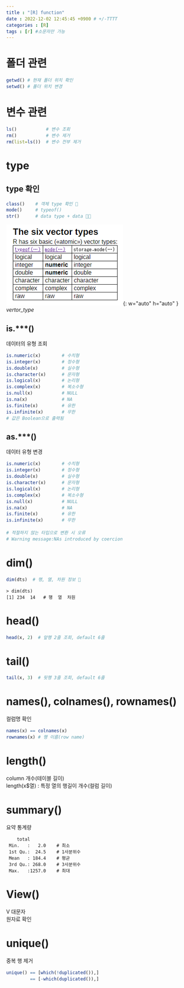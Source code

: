 ```yaml
---
title : "[R] function"
date : 2022-12-02 12:45:45 +0900 # +/-TTTT
categories : [R]
tags : [r] #소문자만 가능
---
```


# 폴더 관련
```r
getwd() # 현재 폴더 위치 확인
setwd() # 폴더 위치 변경
```

# 변수 관련
```r
ls()           # 변수 조회
rm()           # 변수 제거
rm(list=ls())  # 변수 전부 제거
```
# type

## type 확인
```r
class()    # 객체 type 확인 🌟
mode()     # typeof()
str()      # data type + data 🌟🌟
```

![Desktop View](/assets/img/r/vector_type.png){: w="auto" h="auto" }
_vertor_type_

## is.***()
데이터의 유형 조회 
```r
is.numeric(x)        # 수치형
is.integer(x)        # 정수형
is.double(x)         # 실수형
is.character(x)      # 문자형
is.logical(x)        # 논리형
is.complex(x)        # 복소수형
is.null(x)           # NULL
is.na(x)             # NA
is.finite(x)         # 유한
is.infinite(x)       # 무한
# 값은 Boolean으로 출력됨
```

## as.***()
데이터 유형 변경
```r
is.numeric(x)        # 수치형
is.integer(x)        # 정수형
is.double(x)         # 실수형
is.character(x)      # 문자형
is.logical(x)        # 논리형
is.complex(x)        # 복소수형
is.null(x)           # NULL
is.na(x)             # NA
is.finite(x)         # 유한
is.infinite(x)       # 무한

# 적절하지 않는 타입으로 변환 시 오류
# Warning message:NAs introduced by coercion
```



# dim()      
```r
dim(dts)  # 행, 열, 차원 정보 🌟
```

```console
> dim(dts)
[1] 234  14   # 행  열  차원
```

# head()
```r
head(x, 2)  # 앞행 2줄 조회, default 6줄
```

# tail()
```r
tail(x, 3)  # 뒷행 3줄 조회, default 6줄
```

# names(), colnames(), rownames()
컬럼명 확인
```r
names(x) == colnames(x)
rownames(x) # 행 이름(row name)
```

# length()   
column 개수(테이블 길이)   
length(x$열) : 특정 열의 행길이 개수(컬럼 길이)

# summary()
요약 통계량
```console
    total       
 Min.   :   2.0    # 최소
 1st Qu.:  24.5    # 1사분위수
 Mean   : 184.4    # 평균
 3rd Qu.: 268.0    # 3사분위수
 Max.   :1257.0    # 최대
```

# View()
V 대문자   
원자료 확인

# unique()
중복 행 제거
```r
unique() == [which(!duplicated()),] 
         == [-which(duplicated()),]
```
